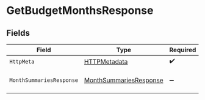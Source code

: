 # GetBudgetMonthsResponse


## Fields

| Field                                                                       | Type                                                                        | Required                                                                    | Description                                                                 |
| --------------------------------------------------------------------------- | --------------------------------------------------------------------------- | --------------------------------------------------------------------------- | --------------------------------------------------------------------------- |
| `HttpMeta`                                                                  | [HTTPMetadata](../../Models/Components/HTTPMetadata.md)                     | :heavy_check_mark:                                                          | N/A                                                                         |
| `MonthSummariesResponse`                                                    | [MonthSummariesResponse](../../Models/Components/MonthSummariesResponse.md) | :heavy_minus_sign:                                                          | The list of budget months                                                   |